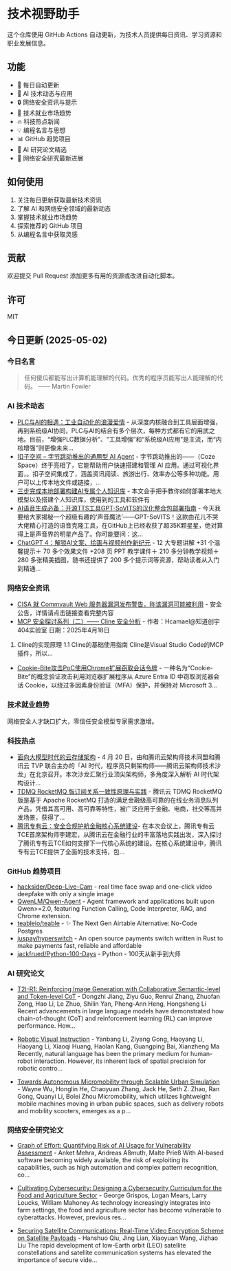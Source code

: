 # 技术视野助手

这个仓库使用 GitHub Actions 自动更新，为技术人员提供每日资讯、学习资源和职业发展信息。

## 功能

- 🔄 每日自动更新
- 🤖 AI 技术动态与应用
- 🔒 网络安全资讯与提示
- 💼 技术就业市场趋势
- 🔥 科技热点新闻
- 💡 编程名言与思想
- 📊 GitHub 趋势项目
- 📝 AI 研究论文精选
- 🔐 网络安全研究最新进展

## 如何使用

1. 关注每日更新获取最新技术资讯
2. 了解 AI 和网络安全领域的最新动态
3. 掌握技术就业市场趋势
4. 探索推荐的 GitHub 项目
5. 从编程名言中获取灵感

## 贡献

欢迎提交 Pull Request 添加更多有用的资源或改进自动化脚本。

## 许可

MIT

## 今日更新 (2025-05-02)

### 今日名言

> 任何傻瓜都能写出计算机能理解的代码。优秀的程序员能写出人能理解的代码。 —— Martin Fowler

### AI 技术动态

- [PLC与AI的相遇：工业自动化的浪漫爱情](https://i-operation.csdnimg.cn/images/8efd18d5d7054f77a81294a14cd80ad5.png) - 从深度内核融合到工具层面增强，再到系统级AI协同，PLC与AI的结合有多个层次，每种方式都有它的用武之地。目前，“增强PLC数据分析”、“工具增强”和“系统级AI应用”是主流，而“内核增强”则更像未来...
- [扣子空间 – 字节跳动推出的通用型 AI Agent](https://i-operation.csdnimg.cn/images/8efd18d5d7054f77a81294a14cd80ad5.png) - 字节跳动推出的——（Coze Space）终于亮相了，它能帮助用户快速搭建和管理 AI 应用。通过可视化界面，。扣子空间集成了，涵盖资讯阅读、旅游出行、效率办公等多种功能。用户可以上传本地文件或链接，...
- [三步完成本地部署构建AI专属个人知识库](https://i-operation.csdnimg.cn/images/8efd18d5d7054f77a81294a14cd80ad5.png) - 本文会手把手教你如何部署本地大模型以及搭建个人知识库，使用到的工具和软件有
- [AI语音生成必备：开源TTS工具GPT-SoVITS的汉化整合包部署指南](https://i-operation.csdnimg.cn/images/8efd18d5d7054f77a81294a14cd80ad5.png) - 今天我要给大家揭秘一个超级有趣的‘声音魔法’——GPT-SoVITS！这款由花儿不哭大佬精心打造的语音克隆工具，在GitHub上已经收获了超35K颗星星，绝对算得上是声音界的明星产品了。你可能要问：这...
- [ChatGPT 4：解锁AI文案、绘画与视频创作新纪元](https://i-operation.csdnimg.cn/images/8efd18d5d7054f77a81294a14cd80ad5.png) - 12 大专题讲解 +31 个温馨提示＋ 70 多个效果文件 +208 页 PPT 教学课件＋ 210 多分钟教学视频＋280 多张精美插图，随书还提供了 200 多个提示词等资源，帮助读者从入门到精通...


### 网络安全资讯

- [CISA 就 Commvault Web 服务器漏洞发布警告，称该漏洞可能被利用](https://www.anquanke.com/post/id/307061) - 安全公告，详情请点击链接查看完整内容
- [MCP 安全探讨系列（二）—— Cline 安全分析](https://paper.seebug.org/3317/) - 作者：Hcamael@知道创宇404实验室
日期：2025年4月18日
1. Cline的实现原理
1.1 Cline的基础使用指南
Cline是Visual Studio Code的MCP插件，所以...
- [Cookie-Bite攻击PoC使用Chrome扩展窃取会话令牌](https://www.4hou.com/posts/kgNN) - 一种名为“Cookie-Bite”的概念验证攻击利用浏览器扩展程序从 Azure Entra ID 中窃取浏览器会话 Cookie，以绕过多因素身份验证（MFA）保护，并保持对 Microsoft 3...


### 技术就业趋势

网络安全人才缺口扩大，零信任安全模型专家需求激增。

### 科技热点

- [面向大模型时代的云存储架构](https://cloud.tencent.com/developer/article/2517162) - 4 月 20 日，由和腾讯云架构师技术同盟和腾讯云 TVP 联合主办的「AI 时代，程序员只剩架构师——腾讯云架构师技术沙龙」在北京召开。本次沙龙汇聚行业顶尖架构师，多角度深入解析 AI 时代架构设计...
- [TDMQ RocketMQ 版订阅关系一致性原理与实践](https://cloud.tencent.com/developer/article/2517164) - 腾讯云 TDMQ RocketMQ 版是基于 Apache RocketMQ 打造的满足金融级高可靠的在线业务消息队列产品，凭借其高可用、高可靠等特性，被广泛应用于金融、电商，社交等高并发场景，获得了...
- [​​腾讯专有云：安全合规护航金融核心系统建设​](https://cloud.tencent.com/developer/article/2517160) - 在本次会议上，腾讯专有云TCE首席架构师李建宏，从腾讯云在金融行业的丰富落地实践出发，深入探讨了腾讯专有云TCE如何支撑下一代核心系统的建设。在核心系统建设中，腾讯专有云TCE提供了全面的技术支持，包...


### GitHub 趋势项目

- [hacksider/Deep-Live-Cam](https://github.com/hacksider/Deep-Live-Cam) - real time face swap and one-click video deepfake with only a single image
- [QwenLM/Qwen-Agent](https://github.com/QwenLM/Qwen-Agent) - Agent framework and applications built upon Qwen>=2.0, featuring Function Calling, Code Interpreter, RAG, and Chrome extension.
- [teableio/teable](https://github.com/teableio/teable) - ✨ The Next Gen Airtable Alternative: No-Code Postgres
- [juspay/hyperswitch](https://github.com/juspay/hyperswitch) - An open source payments switch written in Rust to make payments fast, reliable and affordable
- [jackfrued/Python-100-Days](https://github.com/jackfrued/Python-100-Days) - Python - 100天从新手到大师




### AI 研究论文

- [T2I-R1: Reinforcing Image Generation with Collaborative Semantic-level
  and Token-level CoT](http://arxiv.org/abs/2505.00703v1) - Dongzhi Jiang, Ziyu Guo, Renrui Zhang, Zhuofan Zong, Hao Li, Le Zhuo, Shilin Yan, Pheng-Ann Heng, Hongsheng Li
  Recent advancements in large language models have demonstrated how
chain-of-thought (CoT) and reinforcement learning (RL) can improve performance.
How...

- [Robotic Visual Instruction](http://arxiv.org/abs/2505.00693v1) - Yanbang Li, Ziyang Gong, Haoyang Li, Haoyang Li, Xiaoqi Huang, Haolan Kang, Guangping Bai, Xianzheng Ma
  Recently, natural language has been the primary medium for human-robot
interaction. However, its inherent lack of spatial precision for robotic
contro...

- [Towards Autonomous Micromobility through Scalable Urban Simulation](http://arxiv.org/abs/2505.00690v1) - Wayne Wu, Honglin He, Chaoyuan Zhang, Jack He, Seth Z. Zhao, Ran Gong, Quanyi Li, Bolei Zhou
  Micromobility, which utilizes lightweight mobile machines moving in urban
public spaces, such as delivery robots and mobility scooters, emerges as a
p...



### 网络安全研究论文

- [Graph of Effort: Quantifying Risk of AI Usage for Vulnerability
  Assessment](http://arxiv.org/abs/2503.16392v1) - Anket Mehra, Andreas Aßmuth, Malte Prieß
  With AI-based software becoming widely available, the risk of exploiting its
capabilities, such as high automation and complex pattern recognition, co...

- [Cultivating Cybersecurity: Designing a Cybersecurity Curriculum for the
  Food and Agriculture Sector](http://arxiv.org/abs/2503.16292v1) - George Grispos, Logan Mears, Larry Loucks, William Mahoney
  As technology increasingly integrates into farm settings, the food and
agriculture sector has become vulnerable to cyberattacks. However, previous
res...

- [Securing Satellite Communications: Real-Time Video Encryption Scheme on
  Satellite Payloads](http://arxiv.org/abs/2503.16287v1) - Hanshuo Qiu, Jing Lian, Xiaoyuan Wang, Jizhao Liu
  The rapid development of low-Earth orbit (LEO) satellite constellations and
satellite communication systems has elevated the importance of secure vide...

